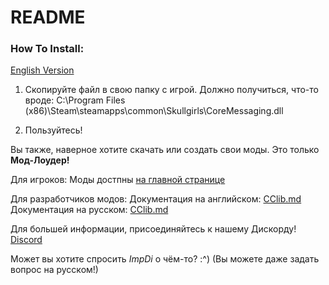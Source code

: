 ﻿# README

### How To Install:

[English Version](../README.md)

1. Скопируйте файл в свою папку с игрой. Должно получиться, что-то вроде: 
C:\Program Files (x86)\Steam\steamapps\common\Skullgirls\CoreMessaging.dll

2. Пользуйтесь!

Вы также, наверное хотите скачать или создать свои моды.
Это только **Мод-Лоудер!**

Для игроков:
Моды достпны [на главной странице](https://github.com/Back-Black-Door)

Для разработчиков модов:
Документация на английском: [CClib.md](CClib.md)
Документация на русском: [CClib.md](CClib_RUS.md)

Для большей информации, присоединяйтесь к нашему Дискорду! [Discord](https://discord.gg/4ufGJQjkpc)

Может вы хотите спросить _ImpDi_ о чём-то? :^) (Вы можете даже задать вопрос на русском!)
